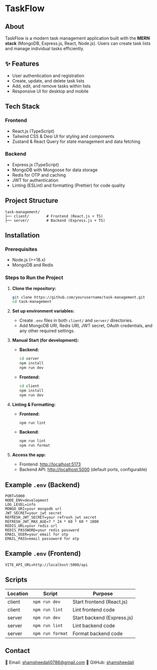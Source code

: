 # TaskFlow

## About

TaskFlow is a modern task management application built with the **MERN stack** (MongoDB, Express.js, React, Node.js). Users can create task lists and manage individual tasks efficiently.

## ✨ Features

- User authentication and registration  
- Create, update, and delete task lists  
- Add, edit, and remove tasks within lists  
- Responsive UI for desktop and mobile

## Tech Stack

### **Frontend**
- React.js (TypeScript)
- Tailwind CSS & Desi UI for styling and components
- Zustand & React Query for state management and data fetching

### **Backend**
- Express.js (TypeScript)
- MongoDB with Mongoose for data storage
- Redis for OTP and caching
- JWT for authentication
- Linting (ESLint) and formatting (Prettier) for code quality

## Project Structure

```
task-management/
├── client/        # Frontend (React.js + TS)
├── server/        # Backend (Express.js + TS)
```

## Installation

### Prerequisites

- Node.js (>=18.x)
- MongoDB and Redis

### Steps to Run the Project

1. **Clone the repository:**
   ```sh
   git clone https://github.com/yourusername/task-management.git
   cd task-management
   ```

2. **Set up environment variables:**
   - Create `.env` files in both `client/` and `server/` directories.
   - Add MongoDB URI, Redis URI, JWT secret, OAuth credentials, and any other required settings.

3. **Manual Start (for development):**

   - **Backend:**
     ```sh
     cd server
     npm install
     npm run dev
     ```
   - **Frontend:**
     ```sh
     cd client
     npm install
     npm run dev
     ```

4. **Linting & Formatting:**
   - **Frontend:**  
     ```sh
     npm run lint
     ```
   - **Backend:**  
     ```sh
     npm run lint
     npm run format
     ```

5. **Access the app:**
   - Frontend: [http://localhost:5173](http://localhost:5173)
   - Backend API: [http://localhost:5000](http://localhost:5000) (default ports, configurable)

## Example `.env` (Backend)

```
PORT=5000
NODE_ENV=development
LOG_LEVEL=info
MONGO_URI=your mongodb url
JWT_SECRET=your jwt secret
REFRESH_JWT_SECRET=your refresh jwt secret
REFRESH_JWT_MAX_AGE=7 * 24 * 60 * 60 * 1000
REDIS_URL=your redis url
REDIS_PASSWORD=your redis password
EMAIL_USER=your email for otp
EMAIL_PASS=email passoword for otp
```

## Example `.env` (Frontend)

```
VITE_API_URL=http://localhost:5000/api
```

## Scripts

| Location   | Script          | Purpose                    |
|------------|-----------------|----------------------------|
| client     | `npm run dev`   | Start frontend (React.js)   |
| client     | `npm run lint`  | Lint frontend code         |
| server     | `npm run dev`   | Start backend (Express.js) |
| server     | `npm run lint`  | Lint backend code          |
| server     | `npm run format`| Format backend code        |

## Contact

📧 Email: shamsheedali0786@gmail.com
📌 GitHub: [shamsheedali](https://github.com/shamsheedali)
